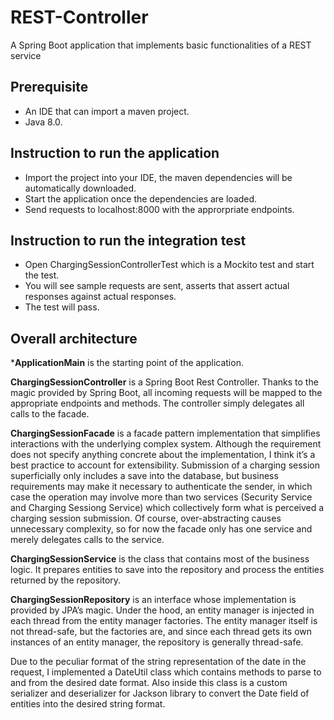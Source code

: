 # REST-Controller
A Spring Boot application that implements basic functionalities of a REST service

## Prerequisite
- An IDE that can import a maven project. 
- Java 8.0.

## Instruction to run the application
- Import the project into your IDE, the maven dependencies will be automatically downloaded. 
- Start the application once the dependencies are loaded. 
- Send requests to localhost:8000 with the approrpriate endpoints.

## Instruction to run the integration test
- Open ChargingSessionControllerTest which is a Mockito test and start the test.
- You will see sample requests are sent, asserts that assert actual responses against actual responses. 
- The test will pass. 

## Overall architecture

***ApplicationMain** is the starting point of the application. 

**ChargingSessionController** is a Spring Boot Rest Controller. Thanks to the magic provided by Spring Boot, all incoming requests will be mapped to the appropriate endpoints and methods. The controller simply delegates all calls to the facade.

**ChargingSessionFacade** is a facade pattern implementation that simplifies interactions with the underlying complex system. Although the requirement does not specify anything concrete about the implementation, I think it’s a best practice to account for extensibility. Submission of a charging session superficially only includes a save into the database, but business requirements may make it necessary to authenticate the sender, in which case the operation may involve more than two services (Security Service and Charging Sessiong Service) which collectively form what is perceived a charging session submission. Of course, over-abstracting causes unnecessary complexity, so for now the facade only has one service and merely delegates calls to the service.

**ChargingSessionService** is the class that contains most of the business logic. It prepares entities to save into the repository and process the entities returned by the repository.

**ChargingSessionRepository** is an interface whose implementation is provided by JPA’s magic. Under the hood, an entity manager is injected in each thread from the entity manager factories. The entity manager itself is not thread-safe, but the factories are, and since each thread gets its own instances of an entity manager, the repository is generally thread-safe.

Due to the peculiar format of the string representation of the date in the request, I implemented a DateUtil class which contains methods to parse to and from the desired date format. Also inside this class is a custom serializer and deserializer for Jackson library to convert the Date field of entities into the desired string format. 
